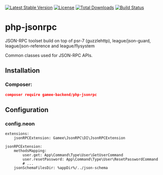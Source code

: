 [![Latest Stable Version](https://poser.pugx.org/gamee/php-jsonrpc/v/stable)](https://packagist.org/packages/gamee/php-jsonrpc)
[![License](https://poser.pugx.org/gamee/php-jsonrpc/license)](https://packagist.org/packages/gamee/php-jsonrpc)
[![Total Downloads](https://poser.pugx.org/gamee/php-jsonrpc/downloads)](https://packagist.org/packages/gamee/php-jsonrpc)
[![Build Status](https://travis-ci.org/gameeapp/php-jsonrpc.svg?branch=master)](https://travis-ci.org/gameeapp/php-jsonrpc)

# php-jsonrpc
JSON-RPC toolset build on top of psr-7 (guzzlehttp), league/json-guard, league/json-reference and league/flysystem

Common classes used for JSON-RPC APIs.

## Installation

### Composer:

```json
composer require gamee-backend/php-jsonrpc
```

## Configuration

### config.neon

```
extensions:
	jsonRPCExtension: Gamee\JsonRPC\DI\JsonRPCExtension

jsonRPCExtension:
	methodsMapping:
		user.get: App\Command\Type\User\GetUserCommand
		user.resetPassword: App\Command\Type\User\ResetPasswordCommand
		# ...
	jsonSchemaFilesDir: %appDir%/../json-schema
```
